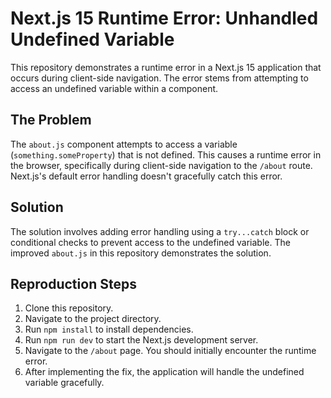 # Next.js 15 Runtime Error: Unhandled Undefined Variable

This repository demonstrates a runtime error in a Next.js 15 application that occurs during client-side navigation.  The error stems from attempting to access an undefined variable within a component.

## The Problem

The `about.js` component attempts to access a variable (`something.someProperty`) that is not defined. This causes a runtime error in the browser, specifically during client-side navigation to the `/about` route.  Next.js's default error handling doesn't gracefully catch this error.

## Solution

The solution involves adding error handling using a `try...catch` block or conditional checks to prevent access to the undefined variable.  The improved `about.js` in this repository demonstrates the solution. 

## Reproduction Steps
1. Clone this repository.
2. Navigate to the project directory.
3. Run `npm install` to install dependencies.
4. Run `npm run dev` to start the Next.js development server.
5. Navigate to the `/about` page.  You should initially encounter the runtime error.
6. After implementing the fix, the application will handle the undefined variable gracefully.
